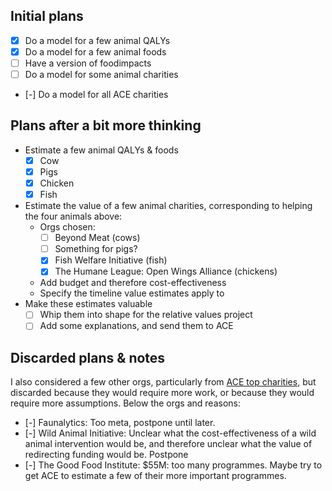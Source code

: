 ## Initial plans

- [x] Do a model for a few animal QALYs
- [x] Do a model for a few animal foods
- [ ] Have a version of foodimpacts
- [ ] Do a model for some animal charities
- [-] Do a model for all ACE charities

## Plans after a bit more thinking

- Estimate a few animal QALYs & foods
  - [x] Cow
  - [x] Pigs
  - [x] Chicken
  - [x] Fish
- Estimate the value of a few animal charities, corresponding to helping the four animals above:
  - Orgs chosen: 
      - [ ] Beyond Meat (cows)
      - [ ] Something for pigs?
      - [x] Fish Welfare Initiative (fish)
      - [x] The Humane League: Open Wings Alliance (chickens)
  - Add budget and therefore cost-effectiveness 
  - Specify the timeline value estimates apply to
- Make these estimates valuable
  - [ ] Whip them into shape for the relative values project
  - [ ] Add some explanations, and send them to ACE

## Discarded plans & notes

I also considered a few other orgs, particularly from [ACE top charities](<https://animalcharityevaluators.org/donation-advice/recommended-charities/>), but discarded because they would require more work, or because they would require more assumptions. Below the orgs and reasons: 
- [-] Faunalytics: Too meta, postpone until later.
- [-] Wild Animal Initiative: Unclear what the cost-effectiveness of a wild animal intervention would be, and therefore unclear what the value of redirecting funding would be. Postpone
- [-] The Good Food Institute: $55M: too many programmes. Maybe try to get ACE to estimate a few of their more important programmes.
